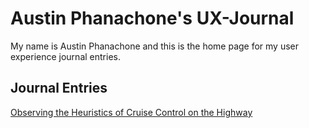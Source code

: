# Austin Phanachone's UX-Journal

My name is Austin Phanachone and this is the home page for my user experience journal entries.

## Journal Entries

[Observing the Heuristics of Cruise Control on the Highway](https://aphanachone.github.io/Journal-Entry-01/)
